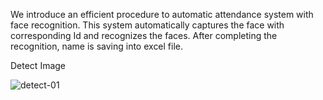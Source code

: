 We introduce an efficient procedure to automatic attendance system with face recognition.
This system automatically captures the face with corresponding Id and recognizes the faces. 
After completing the recognition, name is saving into excel file. 


Detect Image

![detect-01](https://user-images.githubusercontent.com/36568905/60043297-8f730a80-96e1-11e9-9d31-76d51133d04b.PNG)
